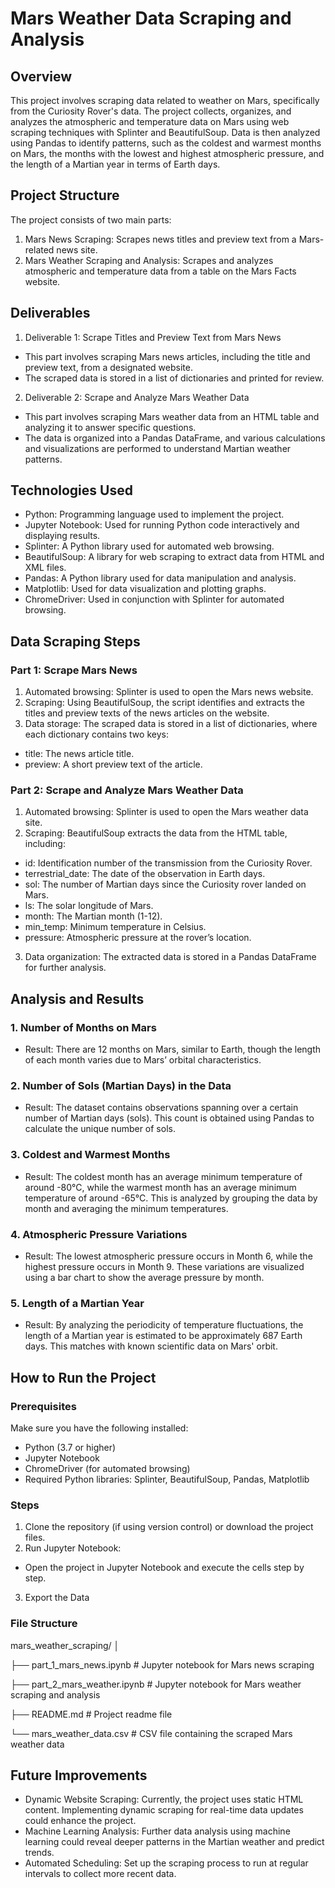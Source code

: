 # Mars Weather Data Scraping and Analysis

## Overview
This project involves scraping data related to weather on Mars, specifically from the Curiosity Rover's data. The project collects, organizes, and analyzes the atmospheric and temperature data on Mars using web scraping techniques with Splinter and BeautifulSoup. Data is then analyzed using Pandas to identify patterns, such as the coldest and warmest months on Mars, the months with the lowest and highest atmospheric pressure, and the length of a Martian year in terms of Earth days.

## Project Structure

The project consists of two main parts:
1. Mars News Scraping: Scrapes news titles and preview text from a Mars-related news site.
2. Mars Weather Scraping and Analysis: Scrapes and analyzes atmospheric and temperature data from a table on the Mars Facts website.

## Deliverables
1. Deliverable 1: Scrape Titles and Preview Text from Mars News
  - This part involves scraping Mars news articles, including the title and preview text, from a designated website.
  - The scraped data is stored in a list of dictionaries and printed for review.
2. Deliverable 2: Scrape and Analyze Mars Weather Data
  - This part involves scraping Mars weather data from an HTML table and analyzing it to answer specific questions.
  - The data is organized into a Pandas DataFrame, and various calculations and visualizations are performed to understand Martian weather patterns.

## Technologies Used
- Python: Programming language used to implement the project.
- Jupyter Notebook: Used for running Python code interactively and displaying results.
- Splinter: A Python library used for automated web browsing.
- BeautifulSoup: A library for web scraping to extract data from HTML and XML files.
- Pandas: A Python library used for data manipulation and analysis.
- Matplotlib: Used for data visualization and plotting graphs.
- ChromeDriver: Used in conjunction with Splinter for automated browsing.

## Data Scraping Steps
### Part 1: Scrape Mars News
1. Automated browsing: Splinter is used to open the Mars news website.
2. Scraping: Using BeautifulSoup, the script identifies and extracts the titles and preview texts of the news articles on the website.
3. Data storage: The scraped data is stored in a list of dictionaries, where each dictionary contains two keys:
  - title: The news article title.
  - preview: A short preview text of the article.

### Part 2: Scrape and Analyze Mars Weather Data
1. Automated browsing: Splinter is used to open the Mars weather data site.
2. Scraping: BeautifulSoup extracts the data from the HTML table, including:
  - id: Identification number of the transmission from the Curiosity Rover.
  - terrestrial_date: The date of the observation in Earth days.
  - sol: The number of Martian days since the Curiosity rover landed on Mars.
  - ls: The solar longitude of Mars.
  - month: The Martian month (1-12).
  - min_temp: Minimum temperature in Celsius.
  - pressure: Atmospheric pressure at the rover’s location.
3. Data organization: The extracted data is stored in a Pandas DataFrame for further analysis.

## Analysis and Results
### 1. Number of Months on Mars
- Result: There are 12 months on Mars, similar to Earth, though the length of each month varies due to Mars’ orbital characteristics.
### 2. Number of Sols (Martian Days) in the Data
- Result: The dataset contains observations spanning over a certain number of Martian days (sols). This count is obtained using Pandas to calculate the unique number of sols.
### 3. Coldest and Warmest Months
- Result: The coldest month has an average minimum temperature of around -80°C, while the warmest month has an average minimum temperature of around -65°C. This is analyzed by grouping the data by month and averaging the minimum temperatures.
### 4. Atmospheric Pressure Variations
- Result: The lowest atmospheric pressure occurs in Month 6, while the highest pressure occurs in Month 9. These variations are visualized using a bar chart to show the average pressure by month.
### 5. Length of a Martian Year
- Result: By analyzing the periodicity of temperature fluctuations, the length of a Martian year is estimated to be approximately 687 Earth days. This matches with known scientific data on Mars' orbit.

## How to Run the Project
### Prerequisites
Make sure you have the following installed:
  - Python (3.7 or higher)
  - Jupyter Notebook
  - ChromeDriver (for automated browsing)
  - Required Python libraries: Splinter, BeautifulSoup, Pandas, Matplotlib

### Steps
1. Clone the repository (if using version control) or download the project files.
2. Run Jupyter Notebook:
  - Open the project in Jupyter Notebook and execute the cells step by step.
3. Export the Data

### File Structure
mars_weather_scraping/
│

├── part_1_mars_news.ipynb          # Jupyter notebook for Mars news scraping

├── part_2_mars_weather.ipynb       # Jupyter notebook for Mars weather scraping and analysis

├── README.md                       # Project readme file

└── mars_weather_data.csv           # CSV file containing the scraped Mars weather data

## Future Improvements
- Dynamic Website Scraping: Currently, the project uses static HTML content. Implementing dynamic scraping for real-time data updates could enhance the project.
- Machine Learning Analysis: Further data analysis using machine learning could reveal deeper patterns in the Martian weather and predict trends.
- Automated Scheduling: Set up the scraping process to run at regular intervals to collect more recent data.
